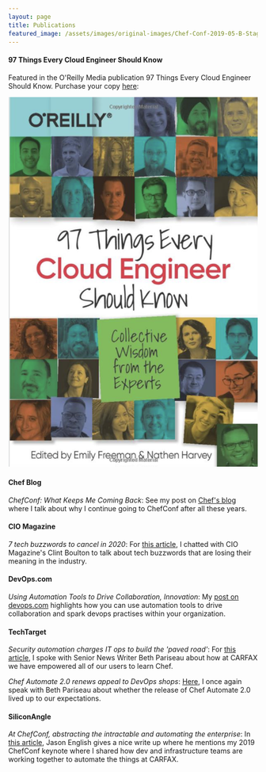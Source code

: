 ```yaml
---
layout: page
title: Publications
featured_image: /assets/images/original-images/Chef-Conf-2019-05-B-Stage-078.jpg
---
```


#### 97 Things Every Cloud Engineer Should Know
Featured in the O'Reilly Media publication 97 Things Every Cloud Engineer Should Know. Purchase your copy <a href ='https://bookshop.org/books/97-things-every-cloud-engineer-should-know-collective-wisdom-from-the-experts/9781492076735' target='_blank'>here</a>: 

[![97 Things Every Cloud Engineer Should Know](/assets/images/original-images/97-things.png)](https://bookshop.org/books/97-things-every-cloud-engineer-should-know-collective-wisdom-from-the-experts/9781492076735)


#### Chef Blog

*ChefConf: What Keeps Me Coming Back*: See my post on [Chef's blog](https://blog.chef.io/chefconf-what-keeps-me-coming-back/) where I talk about why I continue going to ChefConf after all these years.

#### CIO Magazine

*7 tech buzzwords to cancel in 2020*: For [this article](https://www.cio.com/article/3514431/7-tech-buzzwords-to-cancel-for-2020.html), I chatted with CIO Magazine's Clint Boulton to talk about tech buzzwords that are losing their meaning in the industry.

#### DevOps.com

*Using Automation Tools to Drive Collaboration, Innovation*: My [post on devops.com](https://devops.com/using-automation-tools-to-drive-collaboration-innovation/) highlights how you can use automation tools to drive collaboration and spark devops practises within your organization. 

#### TechTarget

*Security automation charges IT ops to build the 'paved road'*: For [this article](https://searchitoperations.techtarget.com/feature/Security-automation-charges-IT-ops-to-build-the-paved-road), I spoke with Senior News Writer Beth Pariseau about how at CARFAX we have empowered all of our users to learn Chef. 

*Chef Automate 2.0 renews appeal to DevOps shops*: [Here](https://searchitoperations.techtarget.com/news/252441788/Chef-Automate-20-renews-appeal-to-DevOps-shops), I once again speak with Beth Pariseau about whether the release of Chef Automate 2.0 lived up to our expectations.

#### SiliconAngle

*At ChefConf, abstracting the intractable and automating the enterprise*: In [this article](https://siliconangle.com/2019/05/24/chefconf-abstracting-intractable-automating-enterprise/), Jason English gives a nice write up where he mentions my 2019 ChefConf keynote where I shared how dev and infrastructure teams are working together to automate the things at CARFAX.